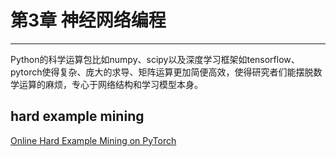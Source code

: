 # 第3章 神经网络编程

---

Python的科学运算包比如numpy、scipy以及深度学习框架如tensorflow、pytorch使得复杂、庞大的求导、矩阵运算更加简便高效，使得研究者们能摆脱数学运算的麻烦，专心于网络结构和学习模型本身。

## hard example mining
[Online Hard Example Mining on PyTorch](http://www.erogol.com/online-hard-example-mining-pytorch/)
